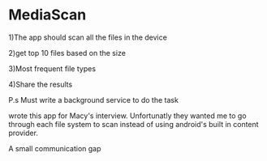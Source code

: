 # MediaScan

1)The app should scan all the files in the device

2)get top 10 files based on the size

3)Most frequent file types

4)Share the results

P.s Must write a background service to do the task

wrote this app for Macy's interview. Unfortunatly they wanted me to go through each file system to scan instead of using android's built in content provider.

A small communication gap





